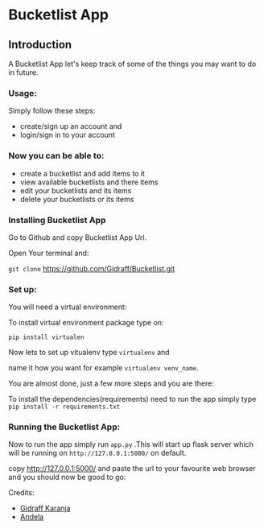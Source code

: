 # Bucketlist App

## Introduction
A Bucketlist App let's keep track of  some of the things you may want to do in future.

### Usage:
Simply follow these steps:

* create/sign up an account and
* login/sign in to your account

### Now you can be able to:
* create a bucketlist and add items to it
* view available bucketlists and there items
* edit your bucketlists and its items
* delete your bucketlists or its items

### Installing Bucketlist App
Go to Github and copy Bucketlist App Url.

Open Your terminal and:

``` git clone ```
 <https://github.com/Gidraff/Bucketlist.git>

### Set up:
You will need a virtual environment:

To install virtual environment package type on:

 ```pip install virtualen```

Now lets to set up vitualenv type ```virtualenv``` and 

name it how you want for example ```virtualenv venv_name```.

You are almost done, just a few more steps and you are there:

To install the dependencies(requirements) need to run the app simply type ```pip install -r requirements.txt```

### Running the Bucketlist App:
Now to run the app simply  run ```app.py``` .This will start up flask server which will be running on  ```http://127.0.0.1:5000/``` on default.

copy <http://127.0.0.1:5000/> and paste the url to your favourite web browser and you should now be good to go:

Credits:
* [Gidraff Karanja](https://github.com/Gidraff)
* [Andela](https://andela.com/apply/)





